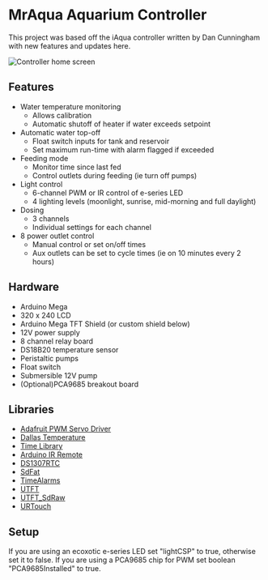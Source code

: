 # MrAqua Aquarium Controller

This project was based off the iAqua controller written by Dan Cunningham with new features and updates here.

![Controller home screen](https://i.imgur.com/75ALPY3.jpg)

## Features

- Water temperature monitoring
  - Allows calibration
  - Automatic shutoff of heater if water exceeds setpoint
- Automatic water top-off 
  - Float switch inputs for tank and reservoir
  - Set maximum run-time with alarm flagged if exceeded
- Feeding mode
  - Monitor time since last fed
  - Control outlets during feeding (ie turn off pumps)
- Light control 
  - 6-channel PWM or IR control of e-series LED
  - 4 lighting levels (moonlight, sunrise, mid-morning and full daylight)
- Dosing
  - 3 channels
  - Individual settings for each channel
- 8 power outlet control
  - Manual control or set on/off times
  - Aux outlets can be set to cycle times (ie on 10 minutes every 2 hours)


## Hardware

- Arduino Mega
- 320 x 240 LCD
- Arduino Mega TFT Shield (or custom shield below)
- 12V power supply
- 8 channel relay board
- DS18B20 temperature sensor
- Peristaltic pumps
- Float switch
- Submersible 12V pump
- (Optional)PCA9685 breakout board


## Libraries

- [Adafruit PWM Servo Driver](https://github.com/adafruit/Adafruit-PWM-Servo-Driver-Library)
- [Dallas Temperature](https://github.com/milesburton/Arduino-Temperature-Control-Library)
- [Time Library](https://github.com/PaulStoffregen/Time)
- [Arduino IR Remote](https://github.com/z3t0/Arduino-IRremote)
- [DS1307RTC](https://github.com/PaulStoffregen/DS1307RTC)
- [SdFat](https://github.com/greiman/SdFat)
- [TimeAlarms](https://github.com/PaulStoffregen/TimeAlarms)
- [UTFT](http://www.rinkydinkelectronics.com/library.php?id=51)
- [UTFT_SdRaw](https://platformio.org/lib/show/565/UTFT_SdRaw)
- [URTouch](http://www.rinkydinkelectronics.com/library.php?id=92)


## Setup

If you are using an ecoxotic e-series LED set "lightCSP" to true, otherwise set it to false.  If you are using a PCA9685 chip for PWM set boolean "PCA9685Installed" to true.
